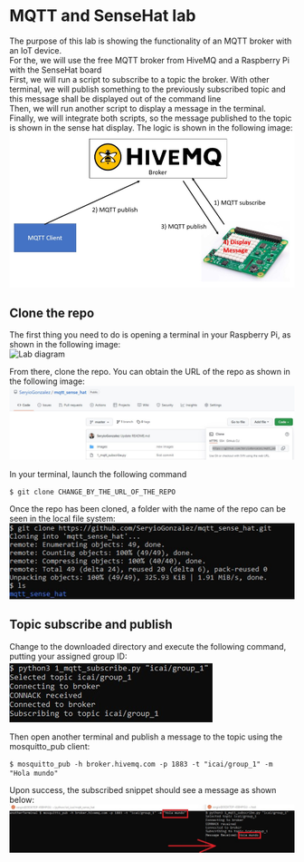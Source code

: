 # MQTT and SenseHat lab

The purpose of this lab is showing the functionality of an MQTT broker with an IoT device. <br/>
For the, we will use the free MQTT broker from HiveMQ and a Raspberry Pi with the SenseHat board<br/>
First, we will run a script to subscribe to a topic the broker. With other terminal, we will publish something to the previously subscribed topic and this message shall be displayed out of the command line <br/>
Then, we will run another script to display a message in the terminal.<br/>
Finally, we will integrate both scripts, so the message published to the topic is shown in the sense hat display. The logic is shown in the following image:<br/>
![Lab diagram](images/MQTT_1.jpg "Header Image")

## Clone the repo
The first thing you need to do is opening a terminal in your Raspberry Pi, as shown in the following image:<br/>
![Lab diagram](images/MQTT_2.png "Header Image")

From there, clone the repo. You can obtain the URL of the repo as shown in the following image:<br/>
![Lab diagram](images/MQTT_3.jpg "Header Image")

In your terminal, launch the following command
```
$ git clone CHANGE_BY_THE_URL_OF_THE_REPO
```
Once the repo has been cloned, a folder with the name of the repo can be seen in the local file system:<br/>
![Lab diagram](images/MQTT_4.jpg "Header Image")

## Topic subscribe and publish
Change to the downloaded directory and execute the following command, putting your assigned group ID:<br/>
![Lab diagram](images/MQTT_5.jpg "Header Image")

Then open another terminal and publish a message to the topic using the mosquitto_pub client:

```
$ mosquitto_pub -h broker.hivemq.com -p 1883 -t "icai/group_1" -m "Hola mundo"
```

Upon success, the subscribed snippet should see a message as shown below:<br/>
![Lab diagram](images/MQTT_6.jpg "Header Image")

